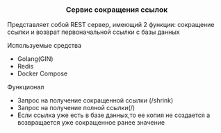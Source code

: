 <h3 align="center">
  Сервис сокращения ссылок
</h3>
Представляет собой REST сервер, имеющий 2 функции: сокращение ссылки и возврат первоначальной ссылки с базы данных
<p>Используемые средства</p>
<ul>
  <li>Golang(GIN)</li>
  <li>Redis</li>
  <li>Docker Compose</li>
</ul>
<p>Функционал</p>
<ul>
  <li>Запрос на получение сокращенной ссылки (/shrink)</li>
  <li>Запрос на получение полной ссылки(/)</li>
  <li>Если ссылка уже есть в базе данных,то ее копия не создается а возвращается уже сокращенное ранее значение</li>
</ul>
